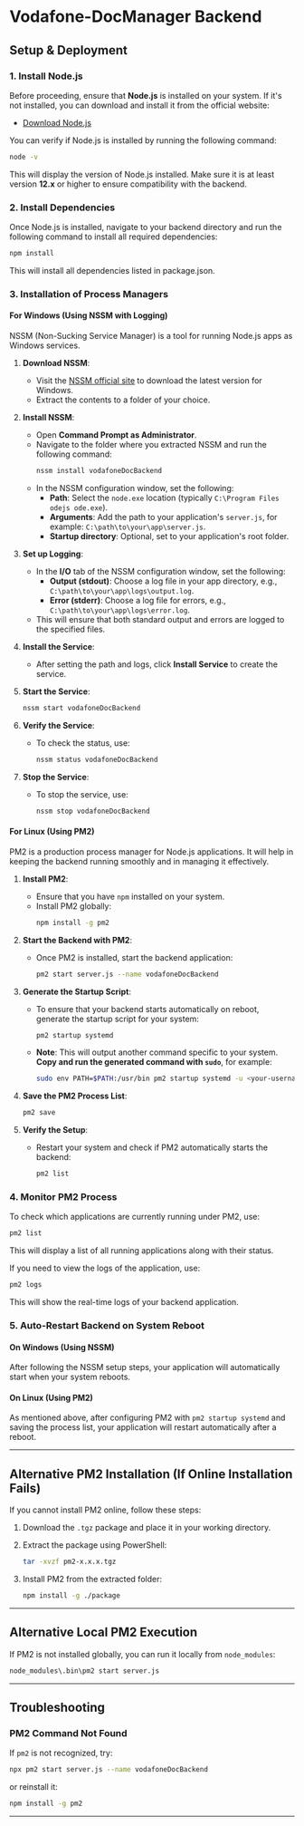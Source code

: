 
# Vodafone-DocManager Backend

## Setup & Deployment

### 1. Install Node.js

Before proceeding, ensure that **Node.js** is installed on your system. If it's not installed, you can download and install it from the official website:

- [Download Node.js](https://nodejs.org/)

You can verify if Node.js is installed by running the following command:

```bash
node -v
```

This will display the version of Node.js installed. Make sure it is at least version **12.x** or higher to ensure compatibility with the backend.

### 2. Install Dependencies

Once Node.js is installed, navigate to your backend directory and run the following command to install all required dependencies:

```bash
npm install
```

This will install all dependencies listed in package.json.

### 3. Installation of Process Managers

#### **For Windows (Using NSSM with Logging)**

NSSM (Non-Sucking Service Manager) is a tool for running Node.js apps as Windows services.

1. **Download NSSM**:
   - Visit the [NSSM official site](https://nssm.cc/download) to download the latest version for Windows.
   - Extract the contents to a folder of your choice.

2. **Install NSSM**:
   - Open **Command Prompt as Administrator**.
   - Navigate to the folder where you extracted NSSM and run the following command:
     ```bash
     nssm install vodafoneDocBackend
     ```
   - In the NSSM configuration window, set the following:
     - **Path**: Select the `node.exe` location (typically `C:\Program Files
odejs
ode.exe`).
     - **Arguments**: Add the path to your application's `server.js`, for example: `C:\path\to\your\app\server.js`.
     - **Startup directory**: Optional, set to your application's root folder.

3. **Set up Logging**:
   - In the **I/O** tab of the NSSM configuration window, set the following:
     - **Output (stdout)**: Choose a log file in your app directory, e.g., `C:\path\to\your\app\logs\output.log`.
     - **Error (stderr)**: Choose a log file for errors, e.g., `C:\path\to\your\app\logs\error.log`.
   - This will ensure that both standard output and errors are logged to the specified files.

4. **Install the Service**:
   - After setting the path and logs, click **Install Service** to create the service.

5. **Start the Service**:
   ```bash
   nssm start vodafoneDocBackend
   ```

6. **Verify the Service**:
   - To check the status, use:
     ```bash
     nssm status vodafoneDocBackend
     ```

7. **Stop the Service**:
   - To stop the service, use:
     ```bash
     nssm stop vodafoneDocBackend
     ```

#### **For Linux (Using PM2)**

PM2 is a production process manager for Node.js applications. It will help in keeping the backend running smoothly and in managing it effectively.

1. **Install PM2**:
   - Ensure that you have `npm` installed on your system.
   - Install PM2 globally:
     ```bash
     npm install -g pm2
     ```

2. **Start the Backend with PM2**:
   - Once PM2 is installed, start the backend application:
     ```bash
     pm2 start server.js --name vodafoneDocBackend
     ```

3. **Generate the Startup Script**:
   - To ensure that your backend starts automatically on reboot, generate the startup script for your system:
     ```bash
     pm2 startup systemd
     ```
   - **Note**: This will output another command specific to your system. **Copy and run the generated command with `sudo`**, for example:
     ```bash
     sudo env PATH=$PATH:/usr/bin pm2 startup systemd -u <your-username> --hp /home/<your-username>
     ```

4. **Save the PM2 Process List**:
   ```bash
   pm2 save
   ```

5. **Verify the Setup**:
   - Restart your system and check if PM2 automatically starts the backend:
     ```bash
     pm2 list
     ```

### 4. Monitor PM2 Process

To check which applications are currently running under PM2, use:

```bash
pm2 list
```

This will display a list of all running applications along with their status.

If you need to view the logs of the application, use:

```bash
pm2 logs
```

This will show the real-time logs of your backend application.

### 5. Auto-Restart Backend on System Reboot

#### **On Windows (Using NSSM)**

After following the NSSM setup steps, your application will automatically start when your system reboots.

#### **On Linux (Using PM2)**

As mentioned above, after configuring PM2 with `pm2 startup systemd` and saving the process list, your application will restart automatically after a reboot.

---

## Alternative PM2 Installation (If Online Installation Fails)

If you cannot install PM2 online, follow these steps:

1. Download the `.tgz` package and place it in your working directory.

2. Extract the package using PowerShell:

   ```bash
   tar -xvzf pm2-x.x.x.tgz
   ```

3. Install PM2 from the extracted folder:

   ```bash
   npm install -g ./package
   ```

---

## Alternative Local PM2 Execution

If PM2 is not installed globally, you can run it locally from `node_modules`:

```bash
node_modules\.bin\pm2 start server.js
```

---

## Troubleshooting

### PM2 Command Not Found

If `pm2` is not recognized, try:

```bash
npx pm2 start server.js --name vodafoneDocBackend
```

or reinstall it:

```bash
npm install -g pm2
```

---
